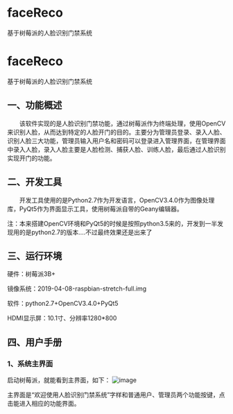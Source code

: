 # faceReco
基于树莓派的人脸识别门禁系统
# faceReco
基于树莓派的人脸识别门禁系统

## 一、功能概述
&emsp;&emsp;该软件实现的是人脸识别门禁功能，通过树莓派作为终端处理，使用OpenCV来识别人脸，从而达到特定的人脸开门的目的。主要分为管理员登录、录入人脸、识别人脸三大功能，管理员输入用户名和密码可以登录进入管理界面，在管理界面中录入人脸，录入人脸主要是人脸检测、捕获人脸、训练人脸，最后通过人脸识别实现开门的功能。

## 二、开发工具
&emsp;&emsp;开发工具使用的是Python2.7作为开发语言，OpenCV3.4.0作为图像处理库，PyQt5作为界面显示工具，使用树莓派自带的Geany编辑器。

注：本来搭建OpenCV环境和PyQt5的时候是按照python3.5来的，开发到一半发现用的是python2.7的版本....不过最终效果还是出来了

## 三、运行环境
硬件：树莓派3B+

镜像系统：2019-04-08-raspbian-stretch-full.img

软件：python2.7+OpenCV3.4.0+PyQt5

HDMI显示屏：10.1寸、分辨率1280*800

## 四、用户手册
### 1、系统主界面
启动树莓派，就能看到主界面，如下：
![image](https://note.youdao.com/yws/api/personal/file/20242355ABB944ADBCD920197AF758B2?method=download&shareKey=589a6e92faf56f38e0edb05bddbd122b)


主界面是“欢迎使用人脸识别门禁系统”字样和普通用户、管理员两个功能按键，点击能进入相应的功能界面。

